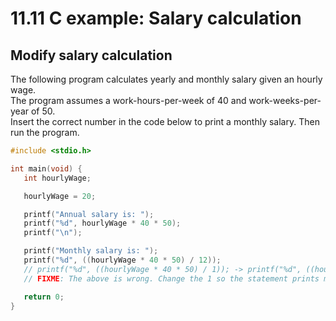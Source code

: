 # 11.11 C example: Salary calculation

## Modify salary calculation
The following program calculates yearly and monthly salary given an hourly wage.   
The program assumes a work-hours-per-week of 40 and work-weeks-per-year of 50.   
Insert the correct number in the code below to print a monthly salary. Then run the program.   

```C
#include <stdio.h>

int main(void) {
   int hourlyWage;

   hourlyWage = 20;

   printf("Annual salary is: ");
   printf("%d", hourlyWage * 40 * 50);
   printf("\n");

   printf("Monthly salary is: ");
   printf("%d", ((hourlyWage * 40 * 50) / 12));
   // printf("%d", ((hourlyWage * 40 * 50) / 1)); -> printf("%d", ((hourlyWage * 40 * 50) / 12));
   // FIXME: The above is wrong. Change the 1 so the statement prints monthly salary.

   return 0;
}
```
